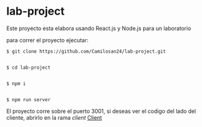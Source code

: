 # lab-project


Este proyecto esta elabora usando React.js y Node.js para un laboratorio


para correr el proyecto ejecutar:

    $ git clone https://github.com/Camilosan24/lab-project.git
    

    $ cd lab-project
    

    $ npm i
    

    $ npm run server
    

El proyecto corre sobre el puerto 3001, si deseas ver el codigo del lado del cliente, abrirlo en la rama *client*
[Client](https://github.com/Camilosan24/lab-project/tree/client)
